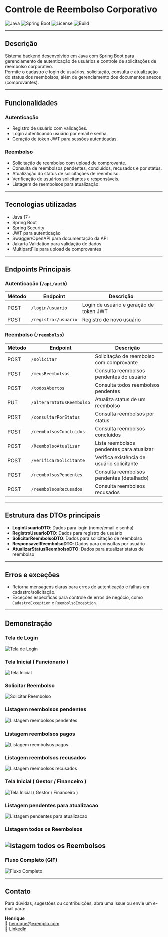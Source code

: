 # Controle de Reembolso Corporativo

![Java](https://img.shields.io/badge/Java-17+-blue.svg)
![Spring Boot](https://img.shields.io/badge/Spring_Boot-2.7-green.svg)
![License](https://img.shields.io/badge/license-MIT-blue.svg)
![Build](https://github.com/seuusuario/controle-rembolso-corporativo/actions/workflows/build.yml/badge.svg)

---

## Descrição

Sistema backend desenvolvido em Java com Spring Boot para gerenciamento de autenticação de usuários e controle de solicitações de reembolso corporativo.  
Permite o cadastro e login de usuários, solicitação, consulta e atualização do status dos reembolsos, além de gerenciamento dos documentos anexos (comprovantes).

---

## Funcionalidades

### Autenticação

- Registro de usuário com validações.
- Login autenticando usuário por email e senha.
- Geração de token JWT para sessões autenticadas.

### Reembolso

- Solicitação de reembolso com upload de comprovante.
- Consulta de reembolsos pendentes, concluídos, recusados e por status.
- Atualização do status de solicitações de reembolso.
- Verificação de usuários solicitantes e responsáveis.
- Listagem de reembolsos para atualização.

---

## Tecnologias utilizadas

- Java 17+
- Spring Boot
- Spring Security
- JWT para autenticação
- Swagger/OpenAPI para documentação da API
- Jakarta Validation para validação de dados
- MultipartFile para upload de comprovantes

---

## Endpoints Principais

### Autenticação (`/api/auth`)

| Método | Endpoint              | Descrição                              |
|--------|-----------------------|--------------------------------------|
| POST   | `/login/usuario`      | Login de usuário e geração de token JWT |
| POST   | `/registrar/usuario`  | Registro de novo usuário              |

### Reembolso (`/reembolso`)

| Método | Endpoint                   | Descrição                                |
|--------|----------------------------|------------------------------------------|
| POST   | `/solicitar`               | Solicitação de reembolso com comprovante |
| POST   | `/meusReembolsos`          | Consulta reembolsos pendentes do usuário  |
| POST   | `/todosAbertos`            | Consulta todos reembolsos pendentes       |
| PUT    | `/alterarStatusReembolso`  | Atualiza status de um reembolso           |
| POST   | `/consultarPorStatus`      | Consulta reembolsos por status            |
| POST   | `/reembolsosConcluidos`    | Consulta reembolsos concluídos            |
| POST   | `/ReembolsoAtualizar`      | Lista reembolsos pendentes para atualizar |
| POST   | `/verificarSolicitante`    | Verifica existência de usuário solicitante |
| POST   | `/reembolsosPendentes`     | Consulta reembolsos pendentes (detalhado) |
| POST   | `/reembolsosRecusados`     | Consulta reembolsos recusados             |

---

## Estrutura das DTOs principais

- **LoginUsuarioDTO**: Dados para login (nome/email e senha)
- **RegistroUsuarioDTO**: Dados para registro de usuário
- **SolicitarReembolsoDTO**: Dados para solicitação de reembolso
- **ResponsavelReembolsoDTO**: Dados para consultas por usuário
- **AtualizarStatusReembolsoDTO**: Dados para atualizar status de reembolso

---

## Erros e exceções

- Retorna mensagens claras para erros de autenticação e falhas em cadastro/solicitação.
- Exceções específicas para controle de erros de negócio, como `CadastroException` e `ReembolsoException`.

---

## Demonstração

### Tela de Login

![Tela de Login](docs/login.png)

### Tela Inicial ( Funcionario )

![Tela Inicial](docs/telaInicial.png)

### Solicitar Reembolso

![Solicitar Reembolso](docs/solicitarReembolso.png)

### Listagem reembolsos pendentes

![Listagem reembolsos pendentes](docs/listagemPendentes.png)

### Listagem reembolsos pagos

![Listagem reembolsos pagos](docs/listagemPagos.png)

### Listagem reembolsos recusados

![Listagem reembolsos recusados](docs/listagemRecusados.png)

### Tela Inicial ( Gestor / Financeiro )

![Tela Inicial ( Gestor / Financeiro )](docs/telaAdministrador.png)

### Listagem pendentes para atualizacao

![Listagem pendentes para atualizacao](docs/atualizacaoReembolso.png)

### Listagem todos os Reembolsos

![istagem todos os Reembolsos](docs/todosReembolsos.png)
---

### Fluxo Completo (GIF)

![Fluxo Completo](docs/fluxo-completo.gif)


---
## Contato

Para dúvidas, sugestões ou contribuições, abra uma issue ou envie um e-mail para:

**Henrique**  
📧 henrique@exemplo.com  
🔗 [LinkedIn](https://www.linkedin.com/in/henrique)
